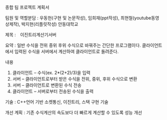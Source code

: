종합 팀 프로젝트 계획서  
  
팀원 및 역할분담 : 우동헌(구현 및 논문작성), 임희재(ppt작성), 최현철(youtube동영상제작), 박지현(리플릿작성) 안동대학교  
  
제목 :　이진트리계산기서버  
  
요약 : 일반 수식을 전위 중위 후위 수식으로 바꿔주는 간단한 프로그램이다. 클라이언트에서 입력된 수식을 서버에서 계산하여 클라이언트로 돌려준다.  
  
내용  
1. 클라이언트 – 수식(ex. 2*(2+2)/3)을 입력  
2. 서버 – 클라이언트로부터 받은 수식을 전위, 중위, 후위 수식으로 변환  
3. 서버 – 클라이언트로 변환된 수식 전송  
4. 클라이언트 – 서버로부터 전송된 수식을 출력  
    
기술 : C++언어 기반 소켓통신, 이진트리, 스택 구현 기술  
  
개선 계획 : 기존 수식계산의 속도보다 더 빠르게 계산할 수 있도록 성능 개선  
